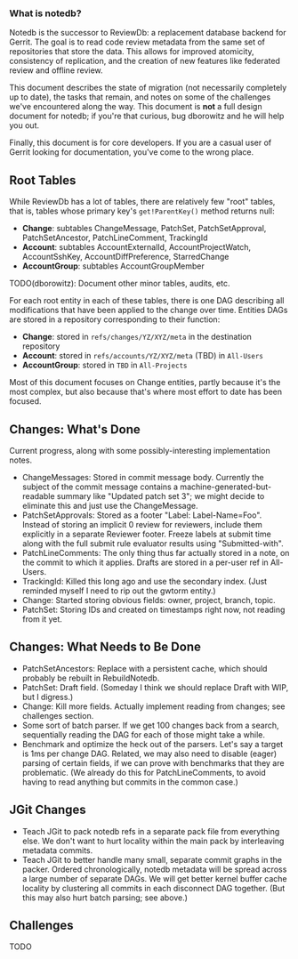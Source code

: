 ### What is notedb?

Notedb is the successor to ReviewDb: a replacement database backend for Gerrit.
The goal is to read code review metadata from the same set of repositories that
store the data. This allows for improved atomicity, consistency of replication,
and the creation of new features like federated review and offline review.

This document describes the state of migration (not necessarily completely up to
date), the tasks that remain, and notes on some of the challenges we've
encountered along the way. This document is **not** a full design document for
notedb; if you're that curious, bug dborowitz and he will help you out.

Finally, this document is for core developers. If you are a casual user of
Gerrit looking for documentation, you've come to the wrong place.

## Root Tables

While ReviewDb has a lot of tables, there are relatively few "root" tables, that
is, tables whose primary key's `get!ParentKey()` method returns null:

* **Change**: subtables ChangeMessage, PatchSet, PatchSetApproval,
  PatchSetAncestor, PatchLineComment, TrackingId
* **Account**: subtables AccountExternalId, AccountProjectWatch,
  AccountSshKey, AccountDiffPreference, StarredChange
* **AccountGroup**: subtables AccountGroupMember

TODO(dborowitz): Document other minor tables, audits, etc.

For each root entity in each of these tables, there is one DAG describing all
modifications that have been applied to the change over time. Entities DAGs are
stored in a repository corresponding to their function:

* **Change**: stored in `refs/changes/YZ/XYZ/meta` in the destination repository
* **Account**: stored in `refs/accounts/YZ/XYZ/meta` (TBD) in `All-Users`
* **AccountGroup**: stored in `TBD` in `All-Projects`

Most of this document focuses on Change entities, partly because it's the most
complex, but also because that's where most effort to date has been focused.

## Changes: What's Done

Current progress, along with some possibly-interesting implementation notes.

*   ChangeMessages: Stored in commit message body. Currently the subject of the
    commit message contains a machine-generated-but-readable summary like
    "Updated patch set 3"; we might decide to eliminate this and just use the
    ChangeMessage.
*   PatchSetApprovals: Stored as a footer "Label: Label-Name=Foo". Instead of
    storing an implicit 0 review for reviewers, include them explicitly in a
    separate Reviewer footer. Freeze labels at submit time along with the full
    submit rule evaluator results using "Submitted-with".
*   PatchLineComments: The only thing thus far actually stored in a note, on the
    commit to which it applies. Drafts are stored in a per-user ref in
    All-Users.
*   TrackingId: Killed this long ago and use the secondary index. (Just reminded
    myself I need to rip out the gwtorm entity.)
*   Change: Started storing obvious fields: owner, project, branch, topic.
*   PatchSet: Storing IDs and created on timestamps right now, not reading from
    it yet.

## Changes: What Needs to Be Done

*   PatchSetAncestors: Replace with a persistent cache, which should probably be
    rebuilt in RebuildNotedb.
*   PatchSet: Draft field. (Someday I think we should replace Draft with WIP,
    but I digress.)
*   Change: Kill more fields. Actually implement reading from changes; see
    challenges section.
*   Some sort of batch parser. If we get 100 changes back from a search,
    sequentially reading the DAG for each of those might take a while.
*   Benchmark and optimize the heck out of the parsers. Let's say a target is
    1ms per change DAG. Related, we may also need to disable (eager) parsing of
    certain fields, if we can prove with benchmarks that they are problematic.
    (We already do this for PatchLineComments, to avoid having to read anything
    but commits in the common case.)

## JGit Changes

*   Teach JGit to pack notedb refs in a separate pack file from everything else.
    We don't want to hurt locality within the main pack by interleaving metadata
    commits.
*   Teach JGit to better handle many small, separate commit graphs in the
    packer. Ordered chronologically, notedb metadata will be spread across a
    large number of separate DAGs. We will get better kernel buffer cache
    locality by clustering all commits in each disconnect DAG together. (But
    this may also hurt batch parsing; see above.)

## Challenges

TODO
